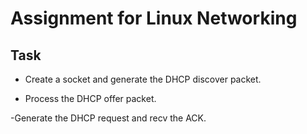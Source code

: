 # Assignment for Linux Networking

## Task
- Create a socket and generate the DHCP discover packet.

- Process the DHCP offer packet.

-Generate the DHCP request and recv the ACK.
